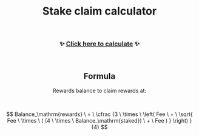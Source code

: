 <h1 align="center">
  Stake claim calculator
</h1>

<br>

<h3 align="center">
  ✨ <a href="https://nogira.github.io/stake-claim-calculator/">Click here to calculate</a> ✨
</h3>

<br>

<h2 align="center">
  Formula
</h2>
  
<p align="center">
  Rewards balance to claim rewards at:
</p>

<br>

$$
Balance_\mathrm{rewards} \ = 
  \ \cfrac
    {3 \ \times \ \left(
      Fee \ + 
        \ \sqrt{
          Fee \ \times \ ( (4 \ \times \ Balance_\mathrm{staked}) \ + \ Fee ) 
        } 
    \right) }
    {4}
$$
